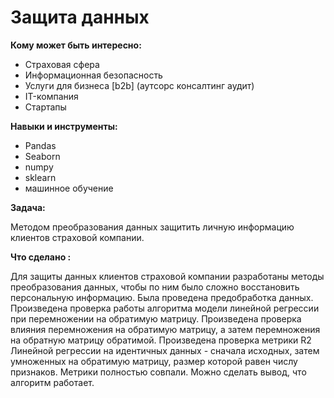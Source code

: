 # Защита данных

**Кому может быть интересно:**

- Страховая сфера
- Информационная безопасность
- Услуги для бизнеса [b2b] (аутсорс консалтинг аудит)
- IT-компания
- Стартапы


**Навыки и инструменты:**

- Pandas
- Seaborn
- numpy
- sklearn
- машинное обучение

**Задача:** 

Методом преобразования данных защитить личную информацию клиентов страховой компании. 

**Что сделано :**

Для защиты данных клиентов страховой компании разработаны методы преобразования данных, чтобы по ним было сложно восстановить персональную информацию. 
Была проведена предобработка данных. Произведена проверка работы алгоритма модели линейной регрессии при перемножении на обратимую матрицу. Произведена проверка влияния перемножения на обратимую матрицу, а затем перемножения на обратную матрицу обратимой. Произведена проверка метрики R2 Линейной регрессии на идентичных данных - сначала исходных, затем умноженных на обратимую матрицу, размер которой равен числу признаков. Метрики полностью совпали. Можно сделать вывод, что алгоритм работает.